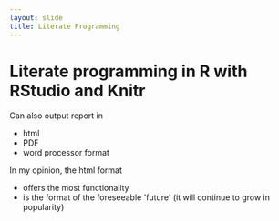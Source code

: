 ```yaml
---
layout: slide
title: Literate Programming
---
```


# Literate programming in R with RStudio and Knitr

Can also output report in
* html
* PDF
* word processor format

In my opinion, the html format
* offers the most functionality
* is the format of the foreseeable 'future' (it will continue to grow in popularity)
